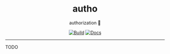 <h1 align="center">autho</h1>

<div align="center">

authorization 🔑

[![Build](https://github.com/radio-aktywne/autho/actions/workflows/build.yaml/badge.svg)](https://github.com/radio-aktywne/autho/actions/workflows/build.yaml)
[![Docs](https://github.com/radio-aktywne/autho/actions/workflows/docs.yaml/badge.svg)](https://github.com/radio-aktywne/autho/actions/workflows/docs.yaml)

</div>

---

TODO
